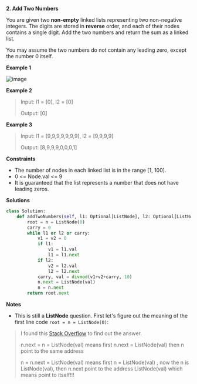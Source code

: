 **2. Add Two Numbers**

You are given two **non-empty** linked lists representing two non-negative integers. The digits are stored in **reverse** order, and each of their nodes contains a single digit. Add the two numbers and return the sum as a linked list.

You may assume the two numbers do not contain any leading zero, except the number 0 itself.

**Example 1**

![image](https://user-images.githubusercontent.com/51500878/133538280-10127a1e-9ae6-463e-8949-c6dd614d564d.png)

**Example 2**

> Input: l1 = [0], l2 = [0]
> 
> Output: [0]

**Example 3**

> Input: l1 = [9,9,9,9,9,9,9], l2 = [9,9,9,9]
> 
> Output: [8,9,9,9,0,0,0,1]

**Constraints**

- The number of nodes in each linked list is in the range [1, 100].
- 0 <= Node.val <= 9
- It is guaranteed that the list represents a number that does not have leading zeros.

**Solutions**

```python
class Solution:
    def addTwoNumbers(self, l1: Optional[ListNode], l2: Optional[ListNode]) -> Optional[ListNode]:
        root = n = ListNode(0)
        carry = 0
        while l1 or l2 or carry:
            v1 = v2 = 0
            if l1:
                v1 = l1.val
                l1 = l1.next
            if l2:
                v2 = l2.val
                l2 = l2.next
            carry, val = divmod(v1+v2+carry, 10)
            n.next = ListNode(val)
            n = n.next
        return root.next
```

**Notes**

- This is still a **ListNode** question. First let's figure out the meaning of the first line code `root = n = ListNode(0)`:
> I found this [Stack Overflow](https://stackoverflow.com/questions/11498441/what-is-this-kind-of-assignment-in-python-called-a-b-true) to find out the answer.
> 
> n.next = n = ListNode(val) means first n.next = ListNode(val) then n point to the same address
> 
> n = n.next = ListNode(val) means first n = ListNode(val) , now the n is ListNode(val), then n.next point to the address ListNode(val) which means point to itself!!!
